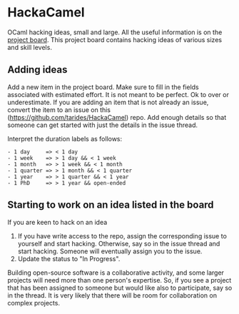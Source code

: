 # HackaCamel

OCaml hacking ideas, small and large. All the useful information is on the [project board](https://github.com/orgs/tarides/projects/32/views/1). This project board contains hacking ideas of various sizes and skill levels.  

## Adding ideas

Add a new item in the project board. Make sure to fill in the fields associated with estimated effort. It is not meant to be perfect. Ok to over or underestimate. If you are adding an item that is not already an issue, convert the item to an issue on this (https://github.com/tarides/HackaCamel) repo. Add enough details so that someone can get started with just the details in the issue thread.

Interpret the duration labels as follows:

```
- 1 day     => < 1 day
- 1 week    => > 1 day && < 1 week
- 1 month   => > 1 week && < 1 month
- 1 quarter => > 1 month && < 1 quarter
- 1 year    => > 1 quarter && < 1 year
- 1 PhD     => > 1 year && open-ended
```

## Starting to work on an idea listed in the board

If you are keen to hack on an idea

1. If you have write access to the repo, assign the corresponding issue to yourself and start hacking. Otherwise, say so in the issue thread and start hacking. Someone will eventually assign you to the issue.
2. Update the status to "In Progress".

Building open-source software is a collaborative activity, and some larger projects will need more than one person's expertise. So, if you see a project that has been assigned to someone but would like also to participate, say so in the thread. It is very likely that there will be room for collaboration on complex projects.
